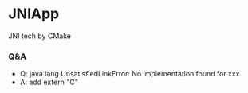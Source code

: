 # JNIApp
JNI tech by CMake


### Q&A
- Q: java.lang.UnsatisfiedLinkError: No implementation found for xxx
- A: add extern "C"